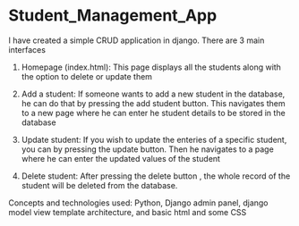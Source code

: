 # Student_Management_App

I have created a simple CRUD application in django. There are 3 main interfaces

1. Homepage (index.html):
This page displays all the students along with the option to delete or update them

2. Add a student:
If someone wants to add a new student in the database, he can do that by pressing the add student button. This navigates them to a new page where he can enter he student details to be stored in the database

3. Update student:
If you wish to update the enteries of a specific student, you can by pressing the update button. Then he navigates to a page where he can enter the updated values of the student

4. Delete student:
After pressing the delete button , the whole record of the student will be deleted from the database.

Concepts and technologies used:
Python, Django admin panel, django model view template architecture, and basic html and some CSS
